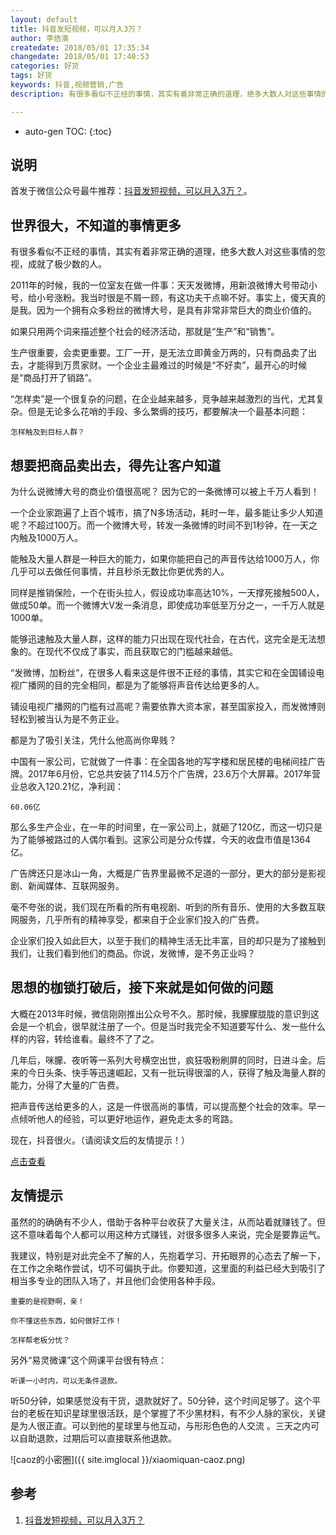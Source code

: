 ```yaml
---
layout: default
title: 抖音发短视频，可以月入3万？
author: 李佶澳
createdate: 2018/05/01 17:35:34
changedate: 2018/05/01 17:40:53
categories: 好货
tags: 好货
keywords: 抖音,视频营销,广告
description: 有很多看似不正经的事情，其实有着非常正确的道理，绝多大数人对这些事情的忽视，成就了极少数的人

---
```


* auto-gen TOC:
{:toc}

## 说明

首发于微信公众号最牛推荐：[抖音发短视频，可以月入3万？][1]。

## 世界很大，不知道的事情更多


有很多看似不正经的事情，其实有着非常正确的道理，绝多大数人对这些事情的忽视，成就了极少数的人。


2011年的时候，我的一位室友在做一件事：天天发微博，用新浪微博大号带动小号，给小号涨粉。我当时很是不屑一顾，有这功夫干点嘛不好。事实上，傻天真的是我。因为一个拥有众多粉丝的微博大号，是具有非常非常巨大的商业价值的。


如果只用两个词来描述整个社会的经济活动，那就是“生产”和“销售”。


生产很重要，会卖更重要。工厂一开，是无法立即黄金万两的，只有商品卖了出去，才能得到万贯家财。一个企业主最难过的时候是“不好卖”，最开心的时候是“商品打开了销路”。


“怎样卖”是一个很复杂的问题，在企业越来越多，竞争越来越激烈的当代，尤其复杂。但是无论多么花哨的手段、多么繁缛的技巧，都要解决一个最基本问题：


    怎样触及到目标人群？


## 想要把商品卖出去，得先让客户知道


为什么说微博大号的商业价值很高呢？ 因为它的一条微博可以被上千万人看到！


一个企业家跑遍了上百个城市，搞了N多场活动，耗时一年，最多能让多少人知道呢？不超过100万。而一个微博大号，转发一条微博的时间不到1秒钟，在一天之内触及1000万人。


能触及大量人群是一种巨大的能力，如果你能把自己的声音传达给1000万人，你几乎可以去做任何事情，并且秒杀无数比你更优秀的人。


同样是推销保险，一个在街头拉人，假设成功率高达10%，一天撑死接触500人，做成50单。而一个微博大V发一条消息，即使成功率低至万分之一，一千万人就是1000单。


能够迅速触及大量人群，这样的能力只出现在现代社会，在古代，这完全是无法想象的。在现代不仅成了事实，而且获取它的门槛越来越低。


“发微博，加粉丝”，在很多人看来这是件很不正经的事情，其实它和在全国铺设电视广播网的目的完全相同，都是为了能够将声音传达给更多的人。


铺设电视广播网的门槛有过高呢？需要依靠大资本家，甚至国家投入，而发微博则轻松到被当认为是不务正业。


都是为了吸引关注，凭什么他高尚你卑贱？ 


中国有一家公司，它就做了一件事：在全国各地的写字楼和居民楼的电梯间挂广告牌。2017年6月份，它总共安装了114.5万个广告牌，23.6万个大屏幕。2017年营业总收入120.21亿，净利润：


    60.06亿


那么多生产企业，在一年的时间里，在一家公司上，就砸了120亿，而这一切只是为了能够被路过的人偶尔看到。这家公司是分众传媒，今天的收盘市值是1364亿。


广告牌还只是冰山一角，大概是广告界里最微不足道的一部分，更大的部分是影视剧、新闻媒体、互联网服务。


毫不夸张的说，我们现在所看的所有电视剧、听到的所有音乐、使用的大多数互联网服务，几乎所有的精神享受，都来自于企业家们投入的广告费。


企业家们投入如此巨大，以至于我们的精神生活无比丰富，目的却只是为了接触到我们，让我们看到他们的商品。你说，发微博，是不务正业吗？


## 思想的枷锁打破后，接下来就是如何做的问题


大概在2013年时候，微信刚刚推出公众号不久。那时候，我朦朦胧胧的意识到这会是一个机会，很早就注册了一个。但是当时我完全不知道要写什么、发一些什么样的内容，转给谁看。最终不了了之。


几年后，咪朦、夜听等一系列大号横空出世，疯狂吸粉刷屏的同时，日进斗金。后来的今日头条、快手等迅速崛起，又有一批玩得很溜的人，获得了触及海量人群的能力，分得了大量的广告费。


把声音传送给更多的人，这是一件很高尚的事情，可以提高整个社会的效率。早一点倾听他人的经验，可以更好地运作，避免走太多的弯路。


现在，抖音很火。（请阅读文后的友情提示！）

[点击查看](https://mmbiz.qpic.cn/mmbiz_jpg/NxcXQjmQe5CMvEUdMEEhpgnsvC9sibdjH7CcribnLWVu6B9uAIkh7VLV34VOfRkUZ4BtkJBvIJL8EeVSiaPUapshQ/640?wx_fmt=jpeg&wxfrom=5&wx_lazy=1)


## 友情提示


虽然的的确确有不少人，借助于各种平台收获了大量关注，从而站着就赚钱了。但这不意味着每个人都可以用这种方式赚钱，对很多很多人来说，完全是要靠运气。


我建议，特别是对此完全不了解的人，先抱着学习、开拓眼界的心态去了解一下，在工作之余略作尝试，切不可偏执于此。你要知道，这里面的利益已经大到吸引了相当多专业的团队入场了，并且他们会使用各种手段。


    重要的是视野啊，亲！

    你不懂这些东西，如何做好工作！

    怎样帮老板分忧？


另外“易灵微课”这个网课平台很有特点：


    听课一小时内，可以无条件退款。


听50分钟，如果感觉没有干货，退款就好了。50分钟，这个时间足够了。这个平台的老板在知识星球里很活跃，是个掌握了不少黑材料，有不少人脉的家伙，关键是为人很正直。可以到他的星球里与他互动，与形形色色的人交流 。三天之内可以自助退款，过期后可以直接联系他退款。

![caoz的小密圈]({{ site.imglocal }}/xiaomiquan-caoz.png) 

## 参考

1. [抖音发短视频，可以月入3万？][1]

[1]: https://mp.weixin.qq.com/s?__biz=MzI0ODAwNzcyOQ==&mid=2661228832&idx=1&sn=bb49ddb6b7fdb88c6c719b3882db1425&chksm=f2ccdc7ec5bb5568beec156dd1aed43bb6a79f05d61892cb2d01d5df2e9ea30caa52adec258a&mpshare=1&scene=1&srcid=0501g0lXKzPOaAM90GKidSOz#rd "抖音发短视频，可以月入3万？" 
